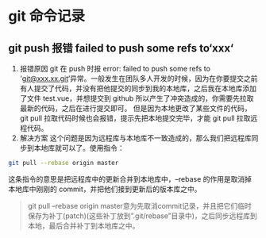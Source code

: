 # git 命令记录

## git push 报错 failed to push some refs to‘xxx‘

 1. 报错原因
      git 在 push 时报 error: failed to push some refs to 'git@xxx.xx.git’异常。一般发生在团队多人开发的时候，因为在你要提交之前有人提交了代码，并没有把他提交的同步到我的本地库，之后我在本地库添加了文件 test.vue，并想提交到 github 所以产生了冲突造成的，你需要先拉取最新的代码，之后在进行提交即可。
      但是因为本地更改了某些文件的代码，git pull 拉取代码时候也会报错，提示先把本地提交完毕，才能 git pull 拉取远程代码。
 2. 解决方案
  这个问题是因为远程库与本地库不一致造成的，那么我们把远程库同步到本地库就可以了。使用指令：

```bash
git pull --rebase origin master
```

这条指令的意思是把远程库中的更新合并到本地库中，–rebase 的作用是取消掉本地库中刚刚的 commit，并把他们接到更新后的版本库之中。

> git pull –rebase origin master意为先取消commit记录，并且把它们临时 保存为补丁(patch)(这些补丁放到”.git/rebase”目录中)，之后同步远程库到本地，最后合并补丁到本地库之中。